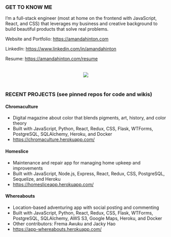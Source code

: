 ### GET TO KNOW ME
I’m a full-stack engineer (most at home on the frontend with JavaScript, React, and CSS) that leverages my business and creative background to build beautiful products that solve real problems.

Website and Portfolio: https://amandahinton.com

LinkedIn: https://www.linkedin.com/in/amandahinton

Resume: https://amandahinton.com/resume


<p align="center">
  <img style="margin:20px" src="https://github.com/amandahinton/amandahinton/blob/main/recent_projects.gif" />
</p>


### RECENT PROJECTS (see pinned repos for code and wikis)

#### Chromaculture 
* Digital magazine about color that blends pigments, art, history, and color theory 
* Built with JavaScript, Python, React, Redux, CSS, Flask, WTForms, PostgreSQL, SQLAlchemy, Heroku, and Docker
* https://chromaculture.herokuapp.com/   

#### Homeslice 
* Maintenance and repair app for managing home upkeep and improvements 
* Built with JavaScript, Node.js, Express, React, Redux, CSS, PostgreSQL, Sequelize, and Heroku
* https://homesliceapp.herokuapp.com/

#### Whereabouts 
* Location-based adventuring app with social posting and commenting
* Built with JavaScript, Python, React, Redux, CSS, Flask, WTForms, PostgreSQL, SQLAlchemy, AWS S3, Google Maps, Heroku, and Docker
* Other contributors: Frema Awuku and Jacky Hao
* https://app-whereabouts.herokuapp.com/
